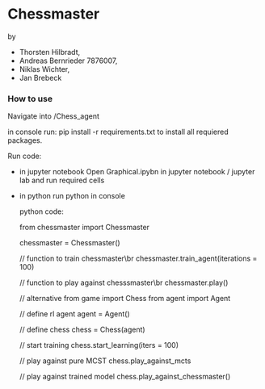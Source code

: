 # Chessmaster
by  
- Thorsten Hilbradt,
- Andreas Bernrieder 7876007,
- Niklas Wichter, 
- Jan Brebeck

### How to use
Navigate into /Chess_agent

in console run: 
  pip install -r requirements.txt
to install all requiered packages.

Run code:
  - in jupyter notebook
    Open Graphical.ipybn in jupyter notebook / jupyter lab and run required cells
  - in python
    run python in console
    
    python code:
    
    from chessmaster import Chessmaster
    
    chessmaster = Chessmaster()
    
    // function to train chessmaster\br
    chessmaster.train_agent(iterations = 100)
    
    // function to play against chesssmaster\br
    chessmaster.play()
    
    // alternative
    from game import Chess
    from agent import Agent
    
    // define rl agent
    agent = Agent()
    
    // define chess
    chess = Chess(agent)
    
    // start training
    chess.start_learning(iters = 100)
    
    // play against pure MCST
    chess.play_against_mcts
    
    // play against trained model
    chess.play_against_chessmaster()
